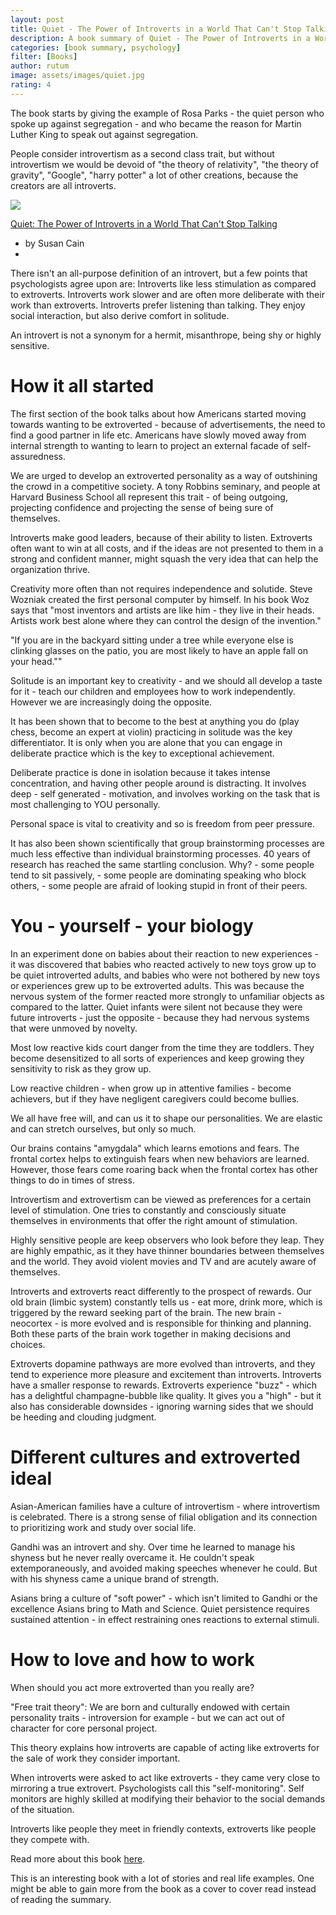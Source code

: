 ```yaml
---
layout: post
title: Quiet - The Power of Introverts in a World That Can't Stop Talking - a book summary
description: A book summary of Quiet - The Power of Introverts in a World That Can't Stop Talking, by Susan Cain
categories: [book summary, psychology]
filter: [Books]
author: rutum
image: assets/images/quiet.jpg
rating: 4
---
```


The book starts by giving the example of Rosa Parks - the quiet person who spoke up against segregation - and who became the reason for Martin Luther King to speak out against segregation. 

People consider introvertism as a second class trait, but without introvertism we would be devoid of "the theory of relativity", "the theory of gravity", "Google", "harry potter" a lot of other creations, because the creators are all introverts. 

<a target="_blank"  href="https://www.amazon.com/gp/product/0307352153/ref=as_li_tl?ie=UTF8&camp=1789&creative=9325&creativeASIN=0307352153&linkCode=as2&tag=rammyghally-20&linkId=dce287fdf7b07e433b22afdfc0dc691f"><img border="0" src="//ws-na.amazon-adsystem.com/widgets/q?_encoding=UTF8&MarketPlace=US&ASIN=0307352153&ServiceVersion=20070822&ID=AsinImage&WS=1&Format=_SL250_&tag=rammyghally-20" ></a><img src="//ir-na.amazon-adsystem.com/e/ir?t=rammyghally-20&l=am2&o=1&a=0307352153" width="1" height="1" border="0" alt="" style="border:none !important; margin:0px !important;" />

<a href="https://amzn.to/2WBBA6b">Quiet: The Power of Introverts in a World That Can't Stop Talking</a>

- by Susan Cain
- 
There isn't an all-purpose definition of an introvert, but a few points that psychologists agree upon are: Introverts like less stimulation as compared to extroverts. Introverts work slower and are often more deliberate with their work than extroverts. Introverts prefer listening than talking. They enjoy social interaction, but also derive comfort in solitude.

An introvert is not a synonym for a hermit, misanthrope, being shy or highly sensitive. 

# How it all started

The first section of the book talks about how Americans started moving towards wanting to be extroverted - because of advertisements, the need to find a good partner in life etc. Americans have slowly moved away from internal strength to wanting to learn to project an external facade of self-assuredness. 

We are urged to develop an extroverted personality as a way of outshining the crowd in a competitive society. A tony Robbins seminary, and people at Harvard Business School all represent this trait - of being outgoing, projecting confidence and projecting the sense of being sure of themselves. 

Introverts make good leaders, because of their ability to listen. Extroverts often want to win at all costs, and if the ideas are not presented to them in a strong and confident manner, might squash the very idea that can help the organization thrive. 

Creativity more often than not requires independence and solutide. Steve Wozniak created the first personal computer by himself. In his book Woz says that "most inventors and artists are like him - they live in their heads. Artists work best alone where they can control the design of the invention."

"If you are in the backyard sitting under a tree while everyone else is clinking glasses on the patio, you are most likely to have an apple fall on your head.""

Solitude is an important key to creativity - and we should all develop a taste for it - teach our children and employees how to work independently. However we are increasingly doing the opposite. 

It has been shown that to become to the best at anything you do (play chess, become an expert at violin) practicing in solitude was the key differentiator. It is only when you are alone that you can engage in deliberate practice which is the key to exceptional achievement. 

Deliberate practice is done in isolation because it takes intense concentration, and having other people around is distracting. It involves deep - self generated - motivation, and involves working on the task that is most challenging to YOU personally. 

Personal space is vital to creativity and so is freedom from peer pressure. 

It has also been shown scientifically that group brainstorming processes are much less effective than individual brainstorming processes. 40 years of research has reached the same startling conclusion. Why? - some people tend to sit passively, - some people are dominating speaking who block others, - some people are afraid of looking stupid in front of their peers. 


# You - yourself - your biology

In an experiment done on babies about their reaction to new experiences - it was discovered that babies who reacted actively to new toys grow up to be quiet introverted adults, and babies who were not bothered by new toys or experiences grew up to be extroverted adults. This was because the nervous system of the former reacted more strongly to unfamiliar objects as compared to the latter. Quiet infants were silent not because they were future introverts - just the opposite - because they had nervous systems that were unmoved by novelty. 

Most low reactive kids court danger from the time they are toddlers. They become desensitized to all sorts of experiences and keep growing they sensitivity to risk as they grow up. 

Low reactive children - when grow up in attentive families - become achievers, but if they have negligent caregivers could become bullies. 

We all have free will, and can us it to shape our personalities. We are elastic and can stretch ourselves, but only so much. 

Our brains contains "amygdala" which learns emotions and fears. The frontal cortex helps to extinguish fears when new behaviors are learned. However, those fears come roaring back when the frontal cortex has other things to do in times of stress. 

Introvertism and extrovertism can be viewed as preferences for a certain level of stimulation. One tries to constantly and consciously situate themselves in environments that offer the right amount of stimulation. 

Highly sensitive people are keep observers who look before they leap. They are highly empathic, as it they have thinner boundaries between themselves and the world. They avoid violent movies and TV and are acutely aware of themselves. 

Introverts and extroverts react differently to the prospect of rewards. Our old brain (limbic system) constantly tells us - eat more, drink more, which is triggered by the reward seeking part of the brain. The new brain - neocortex - is more evolved and is responsible for thinking and planning. Both these parts of the brain work together in making decisions and choices. 

Extroverts dopamine pathways are more evolved than introverts, and they tend to experience more pleasure and excitement than introverts. Introverts have a smaller response to rewards. Extroverts experience "buzz" - which has a delightful champagne-bubble like quality. It gives you a "high" - but it also has considerable downsides - ignoring warning sides that we should be heeding and clouding judgment. 

# Different cultures and extroverted ideal

Asian-American families have a culture of introvertism - where introvertism is celebrated. There is a strong sense of filial obligation and its connection to prioritizing work and study over social life. 

Gandhi was an introvert and shy. Over time he learned to manage his shyness but he never really overcame it. He couldn't speak extemporaneously, and avoided making speeches whenever he could. But with his shyness came a unique brand of strength. 

Asians bring a culture of "soft power" - which isn't limited to Gandhi or the excellence Asians bring to Math and Science. Quiet persistence requires sustained attention - in effect restraining ones reactions to external stimuli.

# How to love and how to work

When should you act more extroverted than you really are?

"Free trait theory": We are born and culturally endowed with certain personality traits - introversion for example - but we can act out of character for core personal project. 

This theory explains how introverts are capable of acting like extroverts for the sale of work they consider important. 

When introverts were asked to act like extroverts - they came very close to mirroring a true extrovert. Psychologists call this "self-monitoring". Self monitors are highly skilled at modifying their behavior to the social demands of the situation. 

Introverts like people they meet in friendly contexts, extroverts like people they compete with. 

Read more about this book <a href="https://amzn.to/2WBBA6b">here</a>.

This is an interesting book with a lot of stories and real life examples. One might be able to gain more from the book as a cover to cover read instead of reading the summary. 

